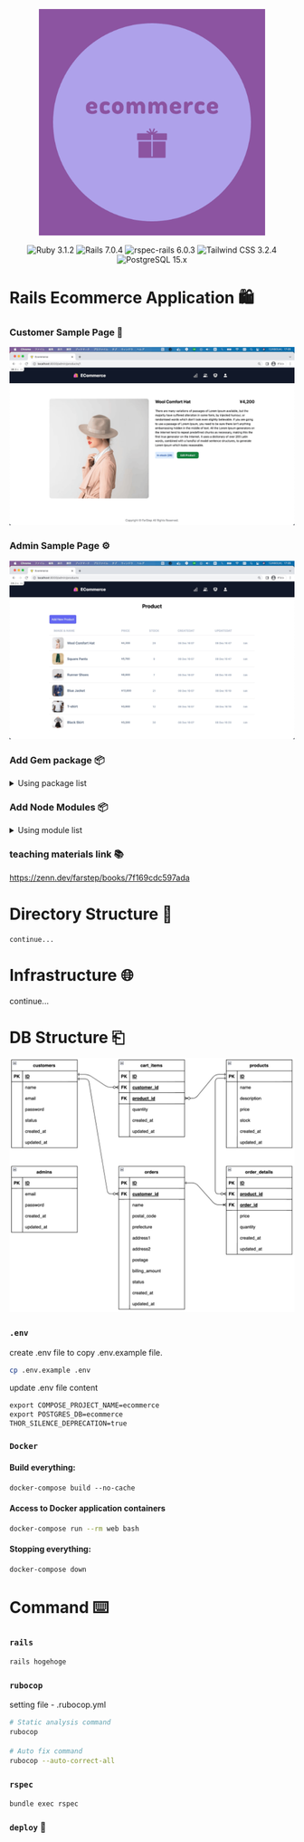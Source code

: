 <p align="center">
    <img src="./docs/logo.png" width="400" alt="logo">
</p>

<p align="center">
<img src="https://img.shields.io/badge/Ruby-3.1.2-red.svg?logo=ruby&style=flat" alt="Ruby 3.1.2">
<img src="https://img.shields.io/badge/Rails-7.0.4-orange.svg?logo=ruby-on-rails&style=flat" alt="Rails 7.0.4">
<img src="https://img.shields.io/badge/rspec--rails-6.0.3-brightgreen.svg" alt="rspec-rails 6.0.3">
<img src="https://img.shields.io/badge/Tailwind CSS-3.2.4-green.svg?logo=tailwind-css&style=flat" alt="Tailwind CSS 3.2.4">
<img src="https://img.shields.io/badge/PostgreSQL-15.x-blue.svg?logo=postgresql&style=flat" alt="PostgreSQL 15.x">
</p>

# Rails Ecommerce Application 🛍

### Customer Sample Page 🛒

<p align="center">
    <img src="./docs/customer-sample.png" alt="logo">
</p>

### Admin Sample Page ⚙️

<p align="center">
    <img src="./docs/admin-sample.png" alt="logo">
</p>

### Add Gem package 📦

<details>
  <summary>Using package list</summary>

- [devise]()
- [stripe]()
- [rspec-rails]()
- [factory_bot_rails]()
- [capybara]()
- [selenium-webdriver]()
- [webdrivers]()
- [rubocop]()
- [rubocop-rails]()
- [rubocop-performance]()

</details>

### Add Node Modules 📦

<details>
  <summary>Using module list</summary>

</details>

### teaching materials link 📚

https://zenn.dev/farstep/books/7f169cdc597ada

# Directory Structure 📁

```
continue...
```

# Infrastructure 🌐

continue...

# DB Structure ⎗

<p align="center">
    <img src="./docs/er.png" alt="er">
</p>

### `.env`

create .env file to copy .env.example file. 

```sh
cp .env.example .env
```

update .env file content

```dotenv
export COMPOSE_PROJECT_NAME=ecommerce
export POSTGRES_DB=ecommerce
THOR_SILENCE_DEPRECATION=true
```

### `Docker`

#### Build everything:

```do
docker-compose build --no-cache
```

#### Access to Docker application containers

```sh
docker-compose run --rm web bash
```

#### Stopping everything:

```sh
docker-compose down
```

# Command ⌨️

### `rails`

```sh
rails hogehoge
```

### `rubocop`

setting file - .rubocop.yml

```sh
# Static analysis command
rubocop

# Auto fix command
rubocop --auto-correct-all
```

### `rspec`

```sh
bundle exec rspec
```

### `deploy` 📲

```sh
```